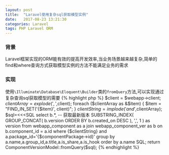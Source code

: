 ```yaml
---
layout: post
title:  "Laravel使用复杂sql获取模型实例"
date:   2017-08-23 13:21:30
categories: Laravel
tags: PHP Laravel ORM
---
```


### 背景
Laravel框架实现的ORM能有效的提高开发效率,当业务场景越来越复杂,简单的find和where查询方式获取模型实例的方法不能满足业务的需求

### 实现
使用`\Illuminate\Database\Eloquent\Builder`类的`fromQuery`方法,可以实现通过复杂查询sql获取模型的需要
{% highlight php %}
    $client = $webapp->client;
    $clientArray = explode(',',$client);
    foreach ($clientArray as &$item) {
        $item = "FIND_IN_SET('{$item}', client)";
    }
    $clientString = implode(' and ',$clientArray);
    $sql=<<<SQL
        select
        b.*,
        -- 获取最新版本
        SUBSTRING_INDEX(
            GROUP_CONCAT(
                b.version
                ORDER BY
                b.created_on DESC
            ),
            ',',
            1
        ) as version
        from webapp_component as a
        join webapp_component_ver as b on b.component_id = a.id
        where {$clientString} and a.package_id='{$componentPackage->id}'
        group by a.name,a.group_id,a.title,a.is_share,a.is_hook
        order by a.name
SQL;
    return ComponentVersionModel::fromQuery($sql);
{% endhighlight %}
